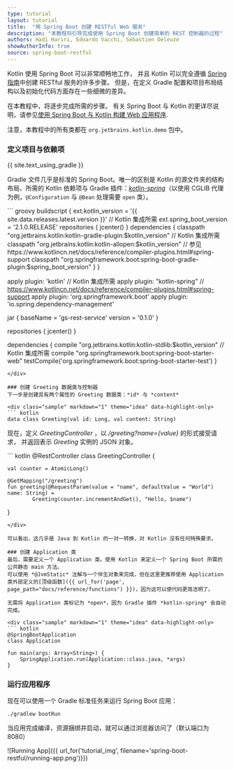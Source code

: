 ```yaml
---
type: tutorial
layout: tutorial
title:  "用 Spring Boot 创建 RESTful Web 服务"
description: "本教程将引导完成使用 Spring Boot 创建简单的 REST 控制器的过程"
authors: Hadi Hariri, Edoardo Vacchi, Sébastien Deleuze
showAuthorInfo: true
source: spring-boot-restful
---
```

Kotlin 使用 Spring Boot 可以非常顺畅地工作，
并且 Kotlin 可以完全遵循 [Spring 指南](https://spring.io/guides)中创建 RESTful 服务的许多步骤。
但是，在定义 Gradle 配置和项目布局结构以及初始化代码方面存在一些细微的差异。

在本教程中，将逐步完成所需的步骤。
有关 Spring Boot 与 Kotlin 的更详尽说明，请参见[使用 Spring Boot 与 Kotlin 构建 Web 应用程序](https://spring.io/guides/tutorials/spring-boot-kotlin/).

注意，本教程中的所有类都在 `org.jetbrains.kotlin.demo` 包中。

### 定义项目与依赖项
{{ site.text_using_gradle }}

Gradle 文件几乎是标准的 Spring Boot。唯一的区别是 Kotlin 的源文件夹的结构布局、所需的 Kotlin 依赖项与 Gradle 插件：[*kotlin-spring*](https://www.kotlincn.net/docs/reference/compiler-plugins.html#kotlin-spring-compiler-plugi)（以使用 CGLIB 代理为例，`@Configuration` 与 `@Bean` 处理需要 `open` 类）。

<div class="sample" markdown="1" theme="idea" mode="groovy">
``` groovy
buildscript {
    ext.kotlin_version = '{{ site.data.releases.latest.version }}' // Kotlin 集成所需
    ext.spring_boot_version = '2.1.0.RELEASE'
    repositories {
        jcenter()
    }
    dependencies {
        classpath "org.jetbrains.kotlin:kotlin-gradle-plugin:$kotlin_version" // Kotlin 集成所需
        classpath "org.jetbrains.kotlin:kotlin-allopen:$kotlin_version" // 参见 https://www.kotlincn.net/docs/reference/compiler-plugins.html#spring-support
        classpath "org.springframework.boot:spring-boot-gradle-plugin:$spring_boot_version"
    }
}

apply plugin: 'kotlin' // Kotlin 集成所需
apply plugin: "kotlin-spring" // https://www.kotlincn.net/docs/reference/compiler-plugins.html#spring-support
apply plugin: 'org.springframework.boot'
apply plugin: 'io.spring.dependency-management'

jar {
    baseName = 'gs-rest-service'
    version = '0.1.0'
}

repositories {
    jcenter()
}

dependencies {
    compile "org.jetbrains.kotlin:kotlin-stdlib:$kotlin_version" // Kotlin 集成所需
    compile "org.springframework.boot:spring-boot-starter-web"
    testCompile('org.springframework.boot:spring-boot-starter-test')
}
```
</div>

### 创建 Greeting 数据类与控制器
下一步是创建具有两个属性的 Greeting 数据类：*id* 与 *content*

<div class="sample" markdown="1" theme="idea" data-highlight-only>
``` kotlin
data class Greeting(val id: Long, val content: String)
```
</div>

现在，定义 *GreetingController* ，以 */greeting?name={value}* 的形式接受请求，
并返回表示 *Greeting* 实例的 JSON 对象。

<div class="sample" markdown="1" theme="idea" data-highlight-only>
``` kotlin
@RestController
class GreetingController {

    val counter = AtomicLong()

    @GetMapping("/greeting")
    fun greeting(@RequestParam(value = "name", defaultValue = "World") name: String) =
            Greeting(counter.incrementAndGet(), "Hello, $name")

}
```
</div>

可以看出，这几乎是 Java 到 Kotlin 的一对一转换，对 Kotlin 没有任何特殊要求。

### 创建 Application 类
最后，需要定义一个 Application 类。使用 Kotlin 来定义一个 Spring Boot 所需的公共静态 main 方法。
可以使用 *@JvmStatic* 注解与一个伴生对象来完成，但在这里更推荐使用 Application 类外部定义的[顶级函数]({{ url_for('page', page_path="docs/reference/functions") }})，因为这可以使代码更简洁明了。

无需将 Application 类标记为 *open*，因为 Gradle 插件 *kotlin-spring* 会自动完成。

<div class="sample" markdown="1" theme="idea" data-highlight-only>
``` kotlin
@SpringBootApplication
class Application

fun main(args: Array<String>) {
    SpringApplication.run(Application::class.java, *args)
}
```
</div>

### 运行应用程序
现在可以使用一个 Gradle 标准任务来运行 Spring Boot 应用：

    ./gradlew bootRun

当应用完成编译，资源捆绑并启动，就可以通过浏览器访问了（默认端口为 8080）

![Running App]({{ url_for('tutorial_img', filename='spring-boot-restful/running-app.png')}})


